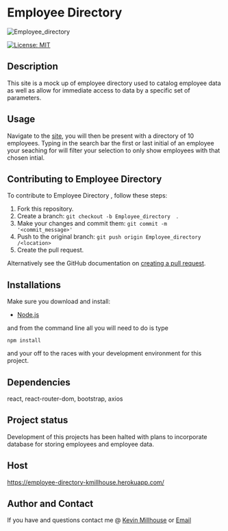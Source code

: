 # Employee Directory
![Employee_directory](https://user-images.githubusercontent.com/37388720/120012689-d3e24180-bfad-11eb-9e76-bd4686589e36.png)


[![License: MIT](https://img.shields.io/badge/License-MIT-yellow.svg)](https://opensource.org/licenses/MIT)

## Description
 This site is a mock up of employee directory used to catalog employee data as well as allow for immediate access to data by a specific set of parameters. 

## Usage 
 Navigate to the [site](https://employee-directory-kmillhouse.herokuapp.com/), you will then be present with a directory of 10 employees. Typing in the search bar the first or last initial of an employee your seaching for will filter your selection to only show employees with that chosen intial. 

## Contributing to Employee Directory 
To contribute to Employee Directory , follow these steps:

1. Fork this repository.
2. Create a branch: `git checkout -b Employee_directory  `.
3. Make your changes and commit them: `git commit -m '<commit_message>'`
4. Push to the original branch: `git push origin Employee_directory /<location>`
5. Create the pull request.

Alternatively see the GitHub documentation on [creating a pull request](https://help.github.com/en/github/collaborating-with-issues-and-pull-requests/creating-a-pull-request).

## Installations
Make sure you download and install:
 * [Node.js](https://nodejs.org/en/download/)

and from the command line all you will need to do is type 
```
npm install
```
and your off to the races with your development environment for this project.

## Dependencies
react, react-router-dom, bootstrap, axios

## Project status
Development of this projects has been halted with plans to incorporate database for storing employees and employee data.  

## Host
https://employee-directory-kmillhouse.herokuapp.com/


## Author and Contact
If you have and questions contact me @
[Kevin Millhouse](https://github.com/MIllhouse36)
or [Email](https://millhousekevin@gmail.com)
